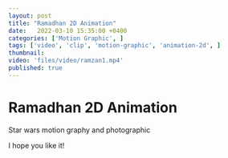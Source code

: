 ```yaml
---
layout: post
title: "Ramadhan 2D Animation"
date:   2022-03-10 15:35:00 +0400
categories: ['Motion Graphic', ]
tags: ['video', 'clip', 'motion-graphic', 'animation-2d', ]
thumbnail: 
video: 'files/video/ramzan1.mp4'
published: true
---
```

# Ramadhan 2D Animation

Star wars motion graphy and photographic

I hope you like it!
